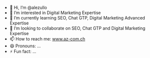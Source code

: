 - 👋 Hi, I’m @alezullo
- 👀 I’m interested in Digital Marketing Expertise
- 🌱 I’m currently learning SEO, Chat GTP, Digital Marketing Advanced Expertise
- 💞️ I’m looking to collaborate on SEO, Chat GTP and Digital Marketing Expertise
- 📫 How to reach me: www.az-com.ch
- 😄 Pronouns: ...
- ⚡ Fun fact: ...

<!---
alezullo/az-com.ch is a ✨ special ✨ repository because its `README.md` (this file) appears on your GitHub profile.
You can click the Preview link to take a look at your changes.
--->
